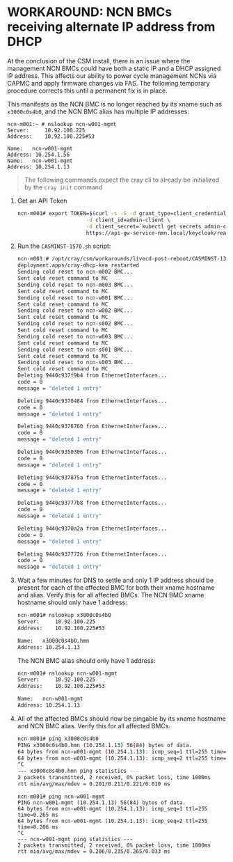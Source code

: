 # WORKAROUND: NCN BMCs receiving alternate IP address from DHCP

At the conclusion of the CSM install, there is an issue where the management NCN BMCs could have both a static IP and a 
DHCP assigned IP address. This affects our ability to power cycle management NCNs via CAPMC and apply firmware changes 
via FAS. The following temporary procedure corrects this until a permanent fix is in place.

This manifests as the NCN BMC is no longer reached by its xname such as `x3000c0s4b0`, and the NCN BMC alias has multiple IP addresses:
```
ncn-m001:~ # nslookup ncn-w001-mgmt
Server:		10.92.100.225
Address:	10.92.100.225#53

Name:	ncn-w001-mgmt
Address: 10.254.1.56
Name:	ncn-w001-mgmt
Address: 10.254.1.13
```

> The following commands expect the cray cli to already be initialized by the `cray init` command

1. Get an API Token
    ```bash
    ncn-m001# export TOKEN=$(curl -s -S -d grant_type=client_credentials \
                          -d client_id=admin-client \
                          -d client_secret=`kubectl get secrets admin-client-auth -o jsonpath='{.data.client-secret}' | base64 -d` \
                          https://api-gw-service-nmn.local/keycloak/realms/shasta/protocol/openid-connect/token | jq -r '.access_token')
    ```

2. Run the `CASMINST-1570.sh` script:
    ```bash
    ncn-m001:# /opt/cray/csm/workarounds/livecd-post-reboot/CASMINST-1309/CASMINST-1309.sh
    deployment.apps/cray-dhcp-kea restarted
    Sending cold reset to ncn-m002 BMC...
    Sent cold reset command to MC
    Sending cold reset to ncn-m003 BMC...
    Sent cold reset command to MC
    Sending cold reset to ncn-w001 BMC...
    Sent cold reset command to MC
    Sending cold reset to ncn-w002 BMC...
    Sent cold reset command to MC
    Sending cold reset to ncn-s002 BMC...
    Sent cold reset command to MC
    Sending cold reset to ncn-w003 BMC...
    Sent cold reset command to MC
    Sending cold reset to ncn-s001 BMC...
    Sent cold reset command to MC
    Sending cold reset to ncn-s003 BMC...
    Sent cold reset command to MC
    Deleting 9440c937f9b4 from EthernetInterfaces...
    code = 0
    message = "deleted 1 entry"
    
    Deleting 9440c9370484 from EthernetInterfaces...
    code = 0
    message = "deleted 1 entry"
    
    Deleting 9440c9376760 from EthernetInterfaces...
    code = 0
    message = "deleted 1 entry"
    
    Deleting 9440c9350306 from EthernetInterfaces...
    code = 0
    message = "deleted 1 entry"
    
    Deleting 9440c937875a from EthernetInterfaces...
    code = 0
    message = "deleted 1 entry"
    
    Deleting 9440c93777b8 from EthernetInterfaces...
    code = 0
    message = "deleted 1 entry"
    
    Deleting 9440c9370a2a from EthernetInterfaces...
    code = 0
    message = "deleted 1 entry"
    
    Deleting 9440c9377726 from EthernetInterfaces...
    code = 0
    message = "deleted 1 entry"
    ```

3. Wait a few minutes for DNS to settle and only 1 IP address should be present for each of the affected BMC for both their xname hostname and alias. Verify this for all affected BMCs.
    The NCN BMC xname hostname should only have 1 address:
    ```bash
    ncn-m001# nslookup x3000c0s4b0
    Server:		10.92.100.225
    Address:	10.92.100.225#53

    Name:	x3000c0s4b0.hmn
    Address: 10.254.1.13
    ```

    The NCN BMC alias should only have 1 address:
    ```bash
    ncn-m001# nslookup ncn-w001-mgmt
    Server:		10.92.100.225
    Address:	10.92.100.225#53

    Name:	ncn-w001-mgmt
    Address: 10.254.1.13
    ```

4. All of the affected BMCs should now be pingable by its xname hostname and NCN BMC alias. Verify this for all affected BMCs.
    ```bash
    ncn-m001# ping x3000c0s4b0
    PING x3000c0s4b0.hmn (10.254.1.13) 56(84) bytes of data.
    64 bytes from ncn-w001-mgmt (10.254.1.13): icmp_seq=1 ttl=255 time=0.201 ms
    64 bytes from ncn-w001-mgmt (10.254.1.13): icmp_seq=2 ttl=255 time=0.221 ms
    ^C
    --- x3000c0s4b0.hmn ping statistics ---
    2 packets transmitted, 2 received, 0% packet loss, time 1000ms
    rtt min/avg/max/mdev = 0.201/0.211/0.221/0.010 ms
    ```

    ```
    ncn-m001# ping ncn-w001-mgmt
    PING ncn-w001-mgmt (10.254.1.13) 56(84) bytes of data.
    64 bytes from ncn-w001-mgmt (10.254.1.13): icmp_seq=1 ttl=255 time=0.265 ms
    64 bytes from ncn-w001-mgmt (10.254.1.13): icmp_seq=2 ttl=255 time=0.206 ms
    ^C
    --- ncn-w001-mgmt ping statistics ---
    2 packets transmitted, 2 received, 0% packet loss, time 1000ms
    rtt min/avg/max/mdev = 0.206/0.235/0.265/0.033 ms
    ```